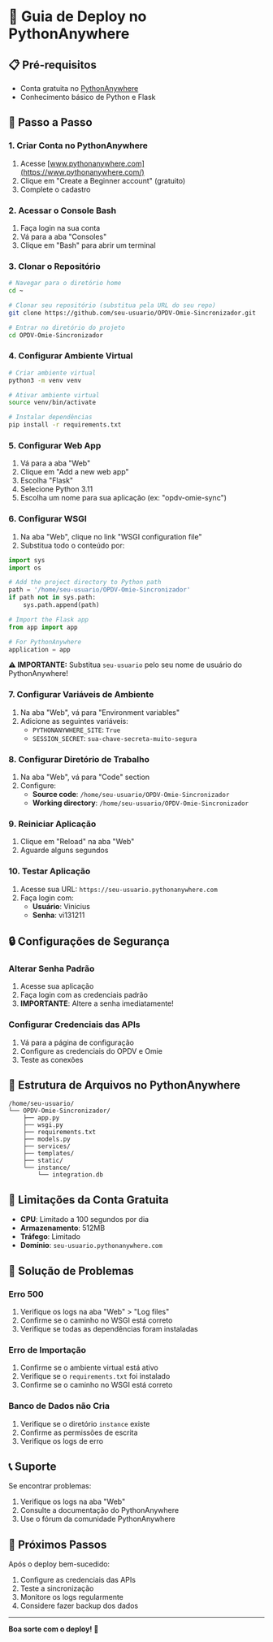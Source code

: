 # 🚀 Guia de Deploy no PythonAnywhere

## 📋 Pré-requisitos
- Conta gratuita no [PythonAnywhere](https://www.pythonanywhere.com/)
- Conhecimento básico de Python e Flask

## 🔧 Passo a Passo

### 1. Criar Conta no PythonAnywhere
1. Acesse [www.pythonanywhere.com](https://www.pythonanywhere.com/)
2. Clique em "Create a Beginner account" (gratuito)
3. Complete o cadastro

### 2. Acessar o Console Bash
1. Faça login na sua conta
2. Vá para a aba "Consoles"
3. Clique em "Bash" para abrir um terminal

### 3. Clonar o Repositório
```bash
# Navegar para o diretório home
cd ~

# Clonar seu repositório (substitua pela URL do seu repo)
git clone https://github.com/seu-usuario/OPDV-Omie-Sincronizador.git

# Entrar no diretório do projeto
cd OPDV-Omie-Sincronizador
```

### 4. Configurar Ambiente Virtual
```bash
# Criar ambiente virtual
python3 -m venv venv

# Ativar ambiente virtual
source venv/bin/activate

# Instalar dependências
pip install -r requirements.txt
```

### 5. Configurar Web App
1. Vá para a aba "Web"
2. Clique em "Add a new web app"
3. Escolha "Flask"
4. Selecione Python 3.11
5. Escolha um nome para sua aplicação (ex: "opdv-omie-sync")

### 6. Configurar WSGI
1. Na aba "Web", clique no link "WSGI configuration file"
2. Substitua todo o conteúdo por:

```python
import sys
import os

# Add the project directory to Python path
path = '/home/seu-usuario/OPDV-Omie-Sincronizador'
if path not in sys.path:
    sys.path.append(path)

# Import the Flask app
from app import app

# For PythonAnywhere
application = app
```

**⚠️ IMPORTANTE:** Substitua `seu-usuario` pelo seu nome de usuário do PythonAnywhere!

### 7. Configurar Variáveis de Ambiente
1. Na aba "Web", vá para "Environment variables"
2. Adicione as seguintes variáveis:
   - `PYTHONANYWHERE_SITE`: `True`
   - `SESSION_SECRET`: `sua-chave-secreta-muito-segura`

### 8. Configurar Diretório de Trabalho
1. Na aba "Web", vá para "Code" section
2. Configure:
   - **Source code**: `/home/seu-usuario/OPDV-Omie-Sincronizador`
   - **Working directory**: `/home/seu-usuario/OPDV-Omie-Sincronizador`

### 9. Reiniciar Aplicação
1. Clique em "Reload" na aba "Web"
2. Aguarde alguns segundos

### 10. Testar Aplicação
1. Acesse sua URL: `https://seu-usuario.pythonanywhere.com`
2. Faça login com:
   - **Usuário**: Vinicius
   - **Senha**: vi131211

## 🔒 Configurações de Segurança

### Alterar Senha Padrão
1. Acesse sua aplicação
2. Faça login com as credenciais padrão
3. **IMPORTANTE**: Altere a senha imediatamente!

### Configurar Credenciais das APIs
1. Vá para a página de configuração
2. Configure as credenciais do OPDV e Omie
3. Teste as conexões

## 📁 Estrutura de Arquivos no PythonAnywhere

```
/home/seu-usuario/
└── OPDV-Omie-Sincronizador/
    ├── app.py
    ├── wsgi.py
    ├── requirements.txt
    ├── models.py
    ├── services/
    ├── templates/
    ├── static/
    └── instance/
        └── integration.db
```

## 🚨 Limitações da Conta Gratuita

- **CPU**: Limitado a 100 segundos por dia
- **Armazenamento**: 512MB
- **Tráfego**: Limitado
- **Domínio**: `seu-usuario.pythonanywhere.com`

## 🔧 Solução de Problemas

### Erro 500
1. Verifique os logs na aba "Web" > "Log files"
2. Confirme se o caminho no WSGI está correto
3. Verifique se todas as dependências foram instaladas

### Erro de Importação
1. Confirme se o ambiente virtual está ativo
2. Verifique se o `requirements.txt` foi instalado
3. Confirme se o caminho no WSGI está correto

### Banco de Dados não Cria
1. Verifique se o diretório `instance` existe
2. Confirme as permissões de escrita
3. Verifique os logs de erro

## 📞 Suporte

Se encontrar problemas:
1. Verifique os logs na aba "Web"
2. Consulte a documentação do PythonAnywhere
3. Use o fórum da comunidade PythonAnywhere

## 🎉 Próximos Passos

Após o deploy bem-sucedido:
1. Configure as credenciais das APIs
2. Teste a sincronização
3. Monitore os logs regularmente
4. Considere fazer backup dos dados

---

**Boa sorte com o deploy! 🚀** 